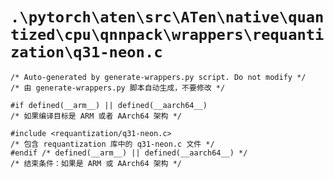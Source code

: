 # `.\pytorch\aten\src\ATen\native\quantized\cpu\qnnpack\wrappers\requantization\q31-neon.c`

```
/* Auto-generated by generate-wrappers.py script. Do not modify */
/* 由 generate-wrappers.py 脚本自动生成，不要修改 */

#if defined(__arm__) || defined(__aarch64__)
/* 如果编译目标是 ARM 或者 AArch64 架构 */

#include <requantization/q31-neon.c>
/* 包含 requantization 库中的 q31-neon.c 文件 */
#endif /* defined(__arm__) || defined(__aarch64__) */
/* 结束条件：如果是 ARM 或 AArch64 架构 */
```